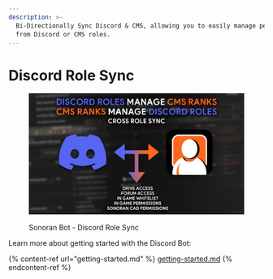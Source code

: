 ```yaml
---
description: >-
  Bi-Directionally Sync Discord & CMS, allowing you to easily manage permissions
  from Discord or CMS roles.
---
```


# Discord Role Sync

<figure><img src="../../.gitbook/assets/crossrolesync-v6.png" alt=""><figcaption><p>Sonoran Bot - Discord Role Sync</p></figcaption></figure>

Learn more about getting started with the Discord Bot:

{% content-ref url="getting-started.md" %}
[getting-started.md](getting-started.md)
{% endcontent-ref %}

